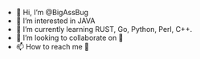 - 👋 Hi, I’m @BigAssBug
- 👀 I’m interested in JAVA
- 🌱 I’m currently learning RUST, Go, Python, Perl, C++.
- 💞️ I’m looking to collaborate on 🤔
- 📫 How to reach me 🤔

<!---
BigAssBug/BigAssBug is a ✨ special ✨ repository because its `README.md` (this file) appears on your GitHub profile.
You can click the Preview link to take a look at your changes.
--->
